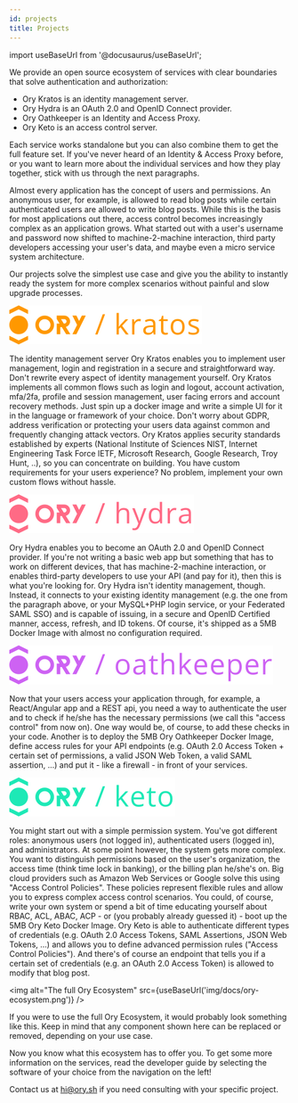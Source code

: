 ```yaml
---
id: projects
title: Projects
---
```


import useBaseUrl from '@docusaurus/useBaseUrl';

We provide an open source ecosystem of services with clear boundaries that solve
authentication and authorization:

- Ory Kratos is an identity management server.
- Ory Hydra is an OAuth 2.0 and OpenID Connect provider.
- Ory Oathkeeper is an Identity and Access Proxy.
- Ory Keto is an access control server.

Each service works standalone but you can also combine them to get the full
feature set. If you've never heard of an Identity & Access Proxy before, or you
want to learn more about the individual services and how they play together,
stick with us through the next paragraphs.

Almost every application has the concept of users and permissions. An anonymous
user, for example, is allowed to read blog posts while certain authenticated
users are allowed to write blog posts. While this is the basis for most
applications out there, access control becomes increasingly complex as an
application grows. What started out with a user's username and password now
shifted to machine-2-machine interaction, third party developers accessing your
user's data, and maybe even a micro service system architecture.

Our projects solve the simplest use case and give you the ability to instantly
ready the system for more complex scenarios without painful and slow upgrade
processes.

![Ory Kratos](https://raw.githubusercontent.com/ory/meta/master/static/logos/logo-kratos.svg)

The identity management server Ory Kratos enables you to implement user
management, login and registration in a secure and straightforward way. Don't
rewrite every aspect of identity management yourself. Ory Kratos implements all
common flows such as login and logout, account activation, mfa/2fa, profile and
session management, user facing errors and account recovery methods. Just spin
up a docker image and write a simple UI for it in the language or framework of
your choice. Don't worry about GDPR, address verification or protecting your
users data against common and frequently changing attack vectors. Ory Kratos
applies security standards established by experts (National Institute of
Sciences NIST, Internet Engineering Task Force IETF, Microsoft Research, Google
Research, Troy Hunt, ..), so you can concentrate on building. You have custom
requirements for your users experience? No problem, implement your own custom
flows without hassle.

![Ory Hydra](https://raw.githubusercontent.com/ory/meta/master/static/logos/logo-hydra.svg)

Ory Hydra enables you to become an OAuth 2.0 and OpenID Connect provider. If
you're not writing a basic web app but something that has to work on different
devices, that has machine-2-machine interaction, or enables third-party
developers to use your API (and pay for it), then this is what you're looking
for. Ory Hydra isn't identity management, though. Instead, it connects to your
existing identity management (e.g. the one from the paragraph above, or your
MySQL+PHP login service, or your Federated SAML SSO) and is capable of issuing,
in a secure and OpenID Certified manner, access, refresh, and ID tokens. Of
course, it's shipped as a 5MB Docker Image with almost no configuration
required.

![Ory Oathkeeper](https://raw.githubusercontent.com/ory/meta/master/static/logos/logo-oathkeeper.svg)

Now that your users access your application through, for example, a
React/Angular app and a REST api, you need a way to authenticate the user and to
check if he/she has the necessary permissions (we call this "access control"
from now on). One way would be, of course, to add these checks in your code.
Another is to deploy the 5MB Ory Oathkeeper Docker Image, define access rules
for your API endpoints (e.g. OAuth 2.0 Access Token + certain set of
permissions, a valid JSON Web Token, a valid SAML assertion, ...) and put it -
like a firewall - in front of your services.

![Ory Keto](https://raw.githubusercontent.com/ory/meta/master/static/logos/logo-keto.svg)

You might start out with a simple permission system. You've got different roles:
anonymous users (not logged in), authenticated users (logged in), and
administrators. At some point however, the system gets more complex. You want to
distinguish permissions based on the user's organization, the access time (think
time lock in banking), or the billing plan he/she's on. Big cloud providers such
as Amazon Web Services or Google solve this using "Access Control Policies".
These policies represent flexible rules and allow you to express complex access
control scenarios. You could, of course, write your own system or spend a bit of
time educating yourself about RBAC, ACL, ABAC, ACP - or (you probably already
guessed it) - boot up the 5MB Ory Keto Docker Image. Ory Keto is able to
authenticate different types of credentials (e.g. OAuth 2.0 Access Tokens, SAML
Assertions, JSON Web Tokens, ...) and allows you to define advanced permission
rules ("Access Control Policies"). And there's of course an endpoint that tells
you if a certain set of credentials (e.g. an OAuth 2.0 Access Token) is allowed
to modify that blog post.

<img alt="The full Ory Ecosystem" src={useBaseUrl('img/docs/ory-ecosystem.png')}
/>

If you were to use the full Ory Ecosystem, it would probably look something like
this. Keep in mind that any component shown here can be replaced or removed,
depending on your use case.

Now you know what this ecosystem has to offer you. To get some more information
on the services, read the developer guide by selecting the software of your
choice from the navigation on the left!

Contact us at [hi@ory.sh](mailto:hi@ory.sh) if you need consulting with your
specific project.
